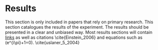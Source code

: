 # Results

This section is only included in papers that rely on primary research. This section catalogues the results of the experiment. The results should be presented in a clear and unbiased way. Most results sections will contain [links](http://authorea.com) as well as citations \cite{Einstein_2006} and equations such as \(e^{i\pi}+1=0\). \cite{uslaner_5_2004}